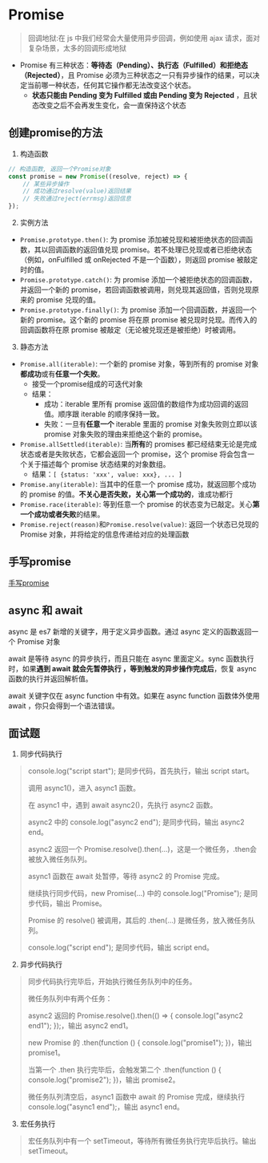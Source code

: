 
# Promise

> 回调地狱:在 js 中我们经常会大量使用异步回调，例如使用 ajax 请求，面对复杂场景，太多的回调形成地狱

- Promise 有三种状态：**等待态（Pending）、执行态（Fulfilled）和拒绝态（Rejected）**，且 Promise 必须为三种状态之一只有异步操作的结果，可以决定当前哪一种状态，任何其它操作都无法改变这个状态。
  - **状态只能由 Pending 变为 Fulfilled 或由 Pending 变为 Rejected** ，且状态改变之后不会再发生变化，会一直保持这个状态

## 创建promise的方法
1. 构造函数

```js
// 构造函数, 返回一个Promise对象
const promise = new Promise((resolve, reject) => {
	// 某些异步操作
	// 成功通过resolve(value)返回结果
	// 失败通过reject(errmsg)返回信息
});
```

2. 实例方法
- `Promise.prototype.then()`: 为 promise 添加被兑现和被拒绝状态的回调函数，其以回调函数的返回值兑现 promise。若不处理已兑现或者已拒绝状态（例如，onFulfilled 或 onRejected 不是一个函数），则返回 promise 被敲定时的值。
- `Promise.prototype.catch()`: 为 promise 添加一个被拒绝状态的回调函数，并返回一个新的 promise，若回调函数被调用，则兑现其返回值，否则兑现原来的 promise 兑现的值。
- `Promise.prototype.finally()`: 为 promise 添加一个回调函数，并返回一个新的 promise。这个新的 promise 将在原 promise 被兑现时兑现。而传入的回调函数将在原 promise 被敲定（无论被兑现还是被拒绝）时被调用。


3. 静态方法
- `Promise.all(iterable)`: 一个新的 promise 对象，等到所有的 promise 对象**都成功**或有**任意一个失败**。
  - 接受一个promise组成的可迭代对象
  - 结果：
    - 成功：iterable 里所有 promise 返回值的数组作为成功回调的返回值。顺序跟 iterable 的顺序保持一致。
    - 失败：一旦有**任意一个** iterable 里面的 promise 对象失败则立即以该 promise 对象失败的理由来拒绝这个新的 promise。
- `Promise.allSettled(iterable)`: 当**所有**的 promises 都已经结束无论是完成状态或者是失败状态，它都会返回一个 promise，这个 promise 将会包含一个关于描述每个 promise 状态结果的对象数组。
  - 结果：`[ {status: 'xxx', value: xxx}, ... ]`
- `Promise.any(iterable)`: 当其中的任意一个 promise 成功，就返回那个成功的 promise 的值。**不关心是否失败，关心第一个成功的**，谁成功都行
- `Promise.race(iterable)`: 等到任意一个 promise 的状态变为已敲定。关心**第一个成功或者失败**的结果。
- `Promise.reject(reason)`和`Promise.resolve(value)`: 返回一个状态已兑现的 Promise 对象，并将给定的信息传递给对应的处理函数

## 手写promise

[手写promise](https://www.cnblogs.com/dennisj/p/12660388.html) 

<script setup>
import p from './MyPromiseES.js?raw';
import a from './await.js?raw';
import t1 from './questions/t1.js?raw';
import t2 from './questions/t2.js?raw';
import t3 from './questions/t3.js?raw';
import t4 from './questions/t4.js?raw';
import t5 from './questions/t5.js?raw';
import t6 from './questions/t6.js?raw';
</script>

<run-script :code="p">
</run-script>

## async 和 await

async 是 es7 新增的关键字，用于定义异步函数。通过 async 定义的函数返回一个 Promise 对象

await 是等待 async 的异步执行，而且只能在 async 里面定义。sync 函数执行时，如果**遇到 await 就会先暂停执行 ，等到触发的异步操作完成后**，恢复 async 函数的执行并返回解析值。

await 关键字仅在 async function 中有效。如果在 async function 函数体外使用 await ，你只会得到一个语法错误。

<run-script  name="利用生成器和迭代器实现相同效果" :code="a">
</run-script>

## 面试题

<run-script :code="t1"></run-script>

<run-script :code="t2"></run-script>
1. 同步代码执行
>  console.log("script start"); 是同步代码，首先执行，输出 script start。
>
>  调用 async1()，进入 async1 函数。
>
>  在 async1 中，遇到 await async2()，先执行 async2 函数。
>
>  async2 中的 console.log("async2 end"); 是同步代码，输出 async2 end。
>
>  async2 返回一个 Promise.resolve().then(...)，这是一个微任务，.then会被放入微任务队列。
>
>  async1 函数在 await 处暂停，等待 async2 的 Promise 完成。
>
>  继续执行同步代码，new Promise(...) 中的 console.log("Promise"); 是同步代码，输出 Promise。
>
>  Promise 的 resolve() 被调用，其后的 .then(...) 是微任务，放入微任务队列。
>
>  console.log("script end"); 是同步代码，输出 script end。
2. 异步代码执行
>  同步代码执行完毕后，开始执行微任务队列中的任务。
>
>  微任务队列中有两个任务：
>
>  async2 返回的 Promise.resolve().then(() => { console.log("async2 end1"); });，输出 async2 end1。
>
>  new Promise 的 .then(function () { console.log("promise1"); })，输出 promise1。
>
>  当第一个 .then 执行完毕后，会触发第二个 .then(function () { console.log("promise2"); })，输出 promise2。
>
>  微任务队列清空后，async1 函数中 await 的 Promise 完成，继续执行 console.log("async1 end");，输出 async1 end。
3. 宏任务执行
>  宏任务队列中有一个 setTimeout，等待所有微任务执行完毕后执行。输出 setTimeout。

<run-script :code="t3"></run-script>
<run-script :code="t4"></run-script>
<run-script :code="t5"></run-script>
<run-script :code="t6"></run-script>
